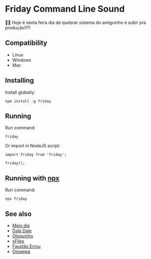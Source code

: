# Friday Command Line Sound

🕺🍻 Hoje é sexta feira dia de quebrar sistema do amiguinho e subir pra produção!!?!

## Compatibility

- Linux
- Windows
- Mac

## Installing
Install globally:

    npm install -g friday

## Running
Run command:

    friday

Or import in NodeJS script:

    import friday from 'friday';

    friday();
    
## Running with [npx](https://www.npmjs.com/package/npx)
Run command:

    npx friday

## See also

 - [Meio dia](https://github.com/douglasjunior/meiodia)
 - [Dale Dale](https://github.com/anabastos/daledale)
 - [Oloquinho](https://github.com/oloquinho/oloquinho)
 - [xFiles](https://github.com/BrOrlandi/xfiles/)
 - [Faustão Errou](https://github.com/BrOrlandi/faustao-errou/)
 - [Omaewa](https://github.com/BrOrlandi/omaewa/)
